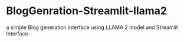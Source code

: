 # BlogGenration-Streamlit-llama2
a simple Blog generation interface using LLAMA 2 model and Streamlit Interface
